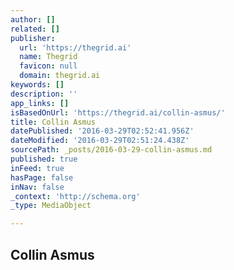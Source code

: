 ```yaml
---
author: []
related: []
publisher:
  url: 'https://thegrid.ai'
  name: Thegrid
  favicon: null
  domain: thegrid.ai
keywords: []
description: ''
app_links: []
isBasedOnUrl: 'https://thegrid.ai/collin-asmus/'
title: Collin Asmus
datePublished: '2016-03-29T02:52:41.956Z'
dateModified: '2016-03-29T02:51:24.438Z'
sourcePath: _posts/2016-03-29-collin-asmus.md
published: true
inFeed: true
hasPage: false
inNav: false
_context: 'http://schema.org'
_type: MediaObject

---
```

<article style=""><h1>Collin Asmus</h1></article>